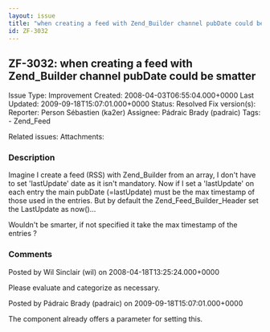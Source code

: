 ```yaml
---
layout: issue
title: "when creating a feed with Zend_Builder channel pubDate could be smatter"
id: ZF-3032
---
```


ZF-3032: when creating a feed with Zend\_Builder channel pubDate could be smatter
---------------------------------------------------------------------------------

 Issue Type: Improvement Created: 2008-04-03T06:55:04.000+0000 Last Updated: 2009-09-18T15:07:01.000+0000 Status: Resolved Fix version(s): 
 Reporter:  Person Sébastien (ka2er)  Assignee:  Pádraic Brady (padraic)  Tags: - Zend\_Feed
 
 Related issues: 
 Attachments: 
### Description

Imagine I create a feed (RSS) with Zend\_Builder from an array, I don't have to set 'lastUpdate' date as it isn't mandatory. Now if I set a 'lastUpdate' on each entry the main pubDate (=lastUpdate) must be the max timestamp of those used in the entries. But by default the Zend\_Feed\_Builder\_Header set the LastUpdate as now()...

Wouldn't be smarter, if not specified it take the max timestamp of the entries ?

 

 

### Comments

Posted by Wil Sinclair (wil) on 2008-04-18T13:25:24.000+0000

Please evaluate and categorize as necessary.

 

 

Posted by Pádraic Brady (padraic) on 2009-09-18T15:07:01.000+0000

The component already offers a parameter for setting this.

 

 